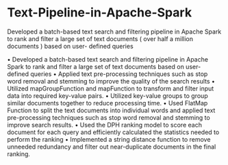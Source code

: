 # Text-Pipeline-in-Apache-Spark
Developed a batch-based text search and filtering pipeline in Apache Spark to rank and filter a large set of text documents ( over half a million documents ) based on user- defined queries 

• Developed a batch-based text search and filtering pipeline in Apache Spark to rank and filter a large set of text documents based on user- defined queries
• Applied text pre-processing techniques such as stop word removal and stemming to improve the quality of the search results
• Utilized mapGroupFunction and mapFunction to transform and filter input data into required key-value pairs.
• Utilized key-value groups to group similar documents together to reduce processing time.
• Used FlatMap Function to split the text documents into individual words and applied text pre-processing techniques such as stop word removal and stemming to improve search results.
• Used the DPH ranking model to score each document for each query and efficiently calculated the statistics needed to perform the ranking • Implemented a string distance function to remove unneeded redundancy and filter out near-duplicate documents in the final ranking.
